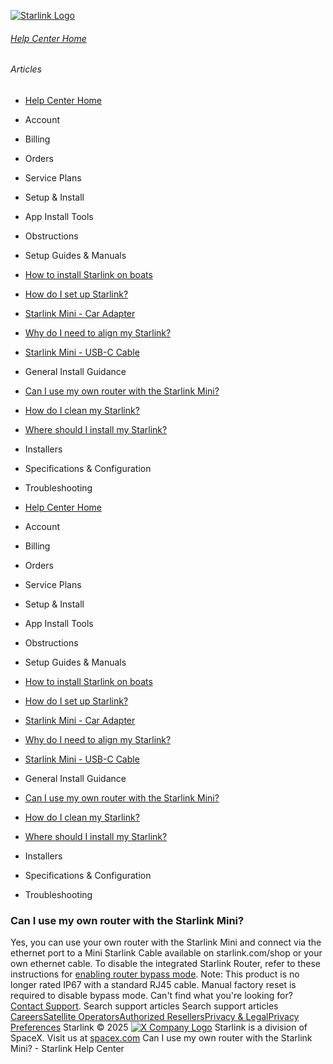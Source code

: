 [![Starlink Logo](https://www.starlink.com/_next/image?url=%2Fassets%2Fimages%2Flogo%2Flogo_white.png&w=3840&q=75)](https://www.starlink.com/support/article/<https:/www.starlink.com/>)
###### [Help Center Home](https://www.starlink.com/support/article/</support>)
###### Articles
  * [Help Center Home](https://www.starlink.com/support/article/</support>)
  * Account
  * Billing
  * Orders
  * Service Plans
  * Setup & Install
  * App Install Tools
  * Obstructions
  * Setup Guides & Manuals
  * [How to install Starlink on boats](https://www.starlink.com/support/article/</support/article/6d0a3213-27e9-1698-d877-08e181928e25>)
  * [How do I set up Starlink?](https://www.starlink.com/support/article/</support/article/cd99e833-2adc-1cb2-01c3-7f1fbefa3784>)
  * [Starlink Mini - Car Adapter](https://www.starlink.com/support/article/</support/article/8a0d11cd-ff87-83a0-5a42-fca892b14cff>)
  * [Why do I need to align my Starlink?](https://www.starlink.com/support/article/</support/article/0b6cf05f-f7dd-77cf-8ef3-12a5727658e8>)
  * [Starlink Mini - USB-C Cable](https://www.starlink.com/support/article/</support/article/7c9fb509-e3c4-c6af-b2f5-ef95e645c046>)
  * General Install Guidance
  * [Can I use my own router with the Starlink Mini?](https://www.starlink.com/support/article/</support/article/3751744f-cc32-f1ea-e73c-8c1be3008e57>)
  * [How do I clean my Starlink?](https://www.starlink.com/support/article/</support/article/587a41e0-9ab4-85ae-0aec-c3f163863436>)
  * [Where should I install my Starlink?](https://www.starlink.com/support/article/</support/article/5aec169f-4cbb-72a1-60eb-14a49cbd2858>)
  * Installers
  * Specifications & Configuration
  * Troubleshooting


  * [Help Center Home](https://www.starlink.com/support/article/</support>)
  * Account
  * Billing
  * Orders
  * Service Plans
  * Setup & Install
  * App Install Tools
  * Obstructions
  * Setup Guides & Manuals
  * [How to install Starlink on boats](https://www.starlink.com/support/article/</support/article/6d0a3213-27e9-1698-d877-08e181928e25>)
  * [How do I set up Starlink?](https://www.starlink.com/support/article/</support/article/cd99e833-2adc-1cb2-01c3-7f1fbefa3784>)
  * [Starlink Mini - Car Adapter](https://www.starlink.com/support/article/</support/article/8a0d11cd-ff87-83a0-5a42-fca892b14cff>)
  * [Why do I need to align my Starlink?](https://www.starlink.com/support/article/</support/article/0b6cf05f-f7dd-77cf-8ef3-12a5727658e8>)
  * [Starlink Mini - USB-C Cable](https://www.starlink.com/support/article/</support/article/7c9fb509-e3c4-c6af-b2f5-ef95e645c046>)
  * General Install Guidance
  * [Can I use my own router with the Starlink Mini?](https://www.starlink.com/support/article/</support/article/3751744f-cc32-f1ea-e73c-8c1be3008e57>)
  * [How do I clean my Starlink?](https://www.starlink.com/support/article/</support/article/587a41e0-9ab4-85ae-0aec-c3f163863436>)
  * [Where should I install my Starlink?](https://www.starlink.com/support/article/</support/article/5aec169f-4cbb-72a1-60eb-14a49cbd2858>)
  * Installers
  * Specifications & Configuration
  * Troubleshooting


### Can I use my own router with the Starlink Mini?
Yes, you can use your own router with the Starlink Mini and connect via the ethernet port to a Mini Starlink Cable available on starlink.com/shop or your own ethernet cable. To disable the integrated Starlink Router, refer to these instructions for [enabling router bypass mode](https://www.starlink.com/support/article/<https:/support.starlink.com/?topic=a0fe8d51-32f7-d2b9-d74a-801e31ad9f6a>). 
Note: This product is no longer rated IP67 with a standard RJ45 cable. Manual factory reset is required to disable bypass mode.
Can't find what you're looking for? [Contact Support](https://www.starlink.com/support/article/</support/tickets?sourceType=web_article_help_center&sourceValue=3751744f-cc32-f1ea-e73c-8c1be3008e57>).
Search support articles
Search support articles
[Careers](https://www.starlink.com/support/article/<https:/www.spacex.com/careers>)[Satellite Operators](https://www.starlink.com/support/article/<https:/starlink.com/satellite-operators>)[Authorized Resellers](https://www.starlink.com/support/article/<https:/starlink.com/resellers>)[Privacy & Legal](https://www.starlink.com/support/article/<https:/starlink.com/legal>)[Privacy Preferences](https://www.starlink.com/support/article/<>)
Starlink © 2025
[![X Company Logo](https://www.starlink.com/assets/images/icons/x-logo.svg)](https://www.starlink.com/support/article/<https:/twitter.com/Starlink>)
Starlink is a division of SpaceX. Visit us at [spacex.com](https://www.starlink.com/support/article/<https:/www.spacex.com/>)
Can I use my own router with the Starlink Mini? - Starlink Help Center
